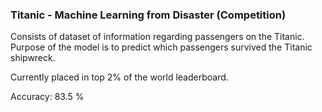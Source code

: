### Titanic - Machine Learning from Disaster (Competition)
Consists of dataset of information regarding passengers on the Titanic. Purpose of the model is to predict which passengers survived the Titanic shipwreck.



Currently placed in top 2% of the world leaderboard.


Accuracy: 83.5 %
